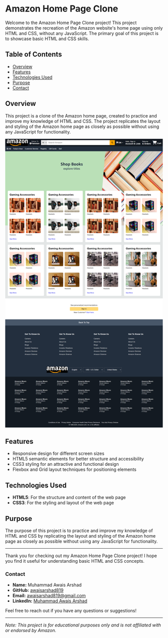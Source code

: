 # Amazon Home Page Clone

Welcome to the Amazon Home Page Clone project! This project demonstrates the recreation of the Amazon website's home page using only HTML and CSS, without any JavaScript. The primary goal of this project is to showcase basic HTML and CSS skills.

## Table of Contents

- [Overview](#overview)
- [Features](#features)
- [Technologies Used](#technologies-used)
- [Purpose](#purpose)
- [Contact](#contact)

## Overview

This project is a clone of the Amazon home page, created to practice and improve my knowledge of HTML and CSS. The project replicates the layout and styling of the Amazon home page as closely as possible without using any JavaScript for functionality.

![Amazon Clone Screenshot](./Amazon-Clone/Assets/images/Amazon-clone.png)

## Features

- Responsive design for different screen sizes
- HTML5 semantic elements for better structure and accessibility
- CSS3 styling for an attractive and functional design
- Flexbox and Grid layout techniques for positioning elements

## Technologies Used

- **HTML5**: For the structure and content of the web page
- **CSS3**: For the styling and layout of the web page

## Purpose

The purpose of this project is to practice and improve my knowledge of HTML and CSS by replicating the layout and styling of the Amazon home page as closely as possible without using any JavaScript for functionality.

---

Thank you for checking out my Amazon Home Page Clone project! I hope you find it useful for understanding basic HTML and CSS concepts.

### Contact

- **Name:** Muhammad Awais Arshad
- **GitHub:** [awaisarshad819](https://github.com/awaisarshad819)
- **Email:** [awaisarshad819@gmail.com](mailto:awaisarshad819@gmail.com)
- **LinkedIn:** [Muhammad Awais Arshad](https://www.linkedin.com/in/muhammadawais-arshad/)

Feel free to reach out if you have any questions or suggestions!

---

*Note: This project is for educational purposes only and is not affiliated with or endorsed by Amazon.*

